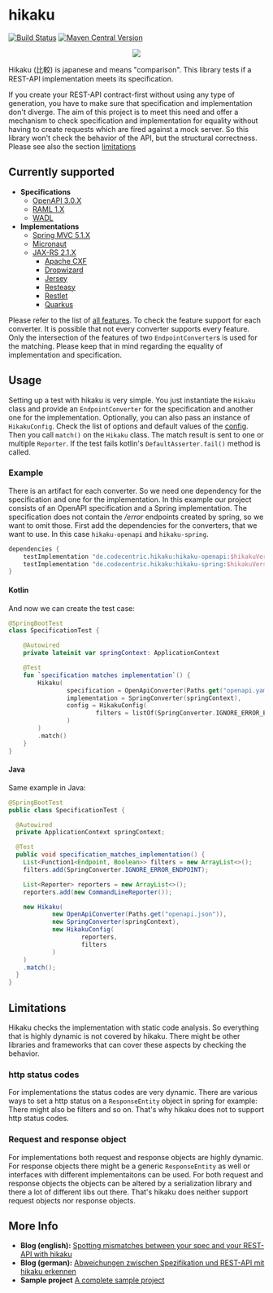 # hikaku
[![Build Status](https://api.travis-ci.org/codecentric/hikaku.svg?branch=master)](https://travis-ci.org/codecentric/hikaku) [![Maven Central Version](https://img.shields.io/maven-central/v/de.codecentric.hikaku/hikaku-core.svg)](https://search.maven.org/search?q=g:de.codecentric.hikaku)

<p align="center">
  <img src="docs/images/hikaku-logo-small.png">
</p>

Hikaku (比較) is japanese and means "comparison". This library tests if a REST-API implementation meets its specification.

If you create your REST-API contract-first without using any type of generation, you have to make sure that specification and implementation don't diverge.
The aim of this project is to meet this need and offer a mechanism to check specification and implementation for equality without having to create requests which are fired against a mock server. So this library won't check the behavior of the API, but the structural correctness. Please see also the section [limitations](#limitations)

## Currently supported

+ **Specifications**
  + [OpenAPI 3.0.X](openapi/README.md)
  + [RAML 1.X](raml/README.md)
  + [WADL](wadl/README.md)
+ **Implementations**
  + [Spring MVC 5.1.X](spring/README.md)
  + [Micronaut](micronaut/README.md)
  + [JAX-RS 2.1.X](jax-rs/README.md)
    + [Apache CXF](http://cxf.apache.org)
    + [Dropwizard](https://www.dropwizard.io)
    + [Jersey](https://jersey.github.io)
    + [Resteasy](https://resteasy.github.io)
    + [Restlet](https://restlet.com/open-source/documentation/user-guide/2.3/extensions/jaxrs)
    + [Quarkus](https://quarkus.io)
  
Please refer to the list of [all features](docs/features.md). To check the feature support for each converter.
It is possible that not every converter supports every feature. Only the intersection of the features of two `EndpointConverter`s is used for the matching. Please keep that in mind regarding the equality of implementation and specification.
  
## Usage

Setting up a test with hikaku is very simple. You just instantiate the `Hikaku` class and provide an `EndpointConverter` for the specification and another one for the implementation. Optionally, you can also pass an instance of `HikakuConfig`. Check the list of options and default values of the [config](docs/config.md). Then you call `match()` on the `Hikaku` class.
The match result is sent to one or multiple `Reporter`. If the test fails kotlin's `DefaultAsserter.fail()` method is called.

### Example

There is an artifact for each converter. So we need one dependency for the specification and one for the implementation. In this example our project consists of an OpenAPI specification and a Spring implementation. The specification does not contain the _/error_ endpoints created by spring, so we want to omit those.
First add the dependencies for the converters, that we want to use. In this case `hikaku-openapi` and `hikaku-spring`.

```gradle
dependencies {
    testImplementation "de.codecentric.hikaku:hikaku-openapi:$hikakuVersion"
    testImplementation "de.codecentric.hikaku:hikaku-spring:$hikakuVersion"
}
```

#### Kotlin

And now we can create the test case:

```kotlin
@SpringBootTest
class SpecificationTest {

    @Autowired
    private lateinit var springContext: ApplicationContext

    @Test
    fun `specification matches implementation`() {
        Hikaku(
                specification = OpenApiConverter(Paths.get("openapi.yaml")),
                implementation = SpringConverter(springContext),
                config = HikakuConfig(
                        filters = listOf(SpringConverter.IGNORE_ERROR_ENDPOINT)
                )
        )
        .match()
    }
}
```

#### Java

Same example in Java:

```java
@SpringBootTest
public class SpecificationTest {

  @Autowired
  private ApplicationContext springContext;

  @Test
  public void specification_matches_implementation() {
    List<Function1<Endpoint, Boolean>> filters = new ArrayList<>();
    filters.add(SpringConverter.IGNORE_ERROR_ENDPOINT);

    List<Reporter> reporters = new ArrayList<>();
    reporters.add(new CommandLineReporter());

    new Hikaku(
            new OpenApiConverter(Paths.get("openapi.json")),
            new SpringConverter(springContext),
            new HikakuConfig(
                    reporters,
                    filters
            )
    )
    .match();
  }
}
```

## Limitations
Hikaku checks the implementation with static code analysis. So everything that is highly dynamic is not covered by hikaku. There might be other libraries and frameworks that can cover these aspects by checking the behavior.

### http status codes
For implementations the status codes are very dynamic. There are various ways to set a http status on a `ResponseEntity` object in spring for example: There might also be filters and so on. That's why hikaku does not to support http status codes.

### Request and response object
For implementations both request and response objects are highly dynamic. For response objects there might be a generic `ResponseEntity` as well or interfaces with different implementaitons can be used. For both request and response objects the objects can be altered by a serialization library and there a lot of different libs out there. That's hikaku does neither support request objects nor response objects.

## More Info

* **Blog (english):** [Spotting mismatches between your spec and your REST-API with hikaku](https://blog.codecentric.de/en/2019/03/spot-mismatches-between-your-spec-and-your-rest-api/)
* **Blog (german):** [ Abweichungen zwischen Spezifikation und REST-API mit hikaku erkennen](https://blog.codecentric.de/2019/03/abweichungen-zwischen-rest-api-spezifikation-erkennen/)
* **Sample project** [A complete sample project](https://github.com/cc-jhr/hikaku-sample)